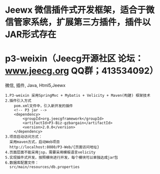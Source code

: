 Jeewx 微信插件式开发框架，适合于微信管家系统，扩展第三方插件，插件以JAR形式存在
==========
p3-weixin（Jeecg开源社区 论坛：www.jeecg.org  QQ群；413534092）
===============

微信, 插件, Java, Html5,Jeewx

    1.P3-weixin 采用SpringMvc + Mybatis + Velicity + Maven(构建) 框架技术
    2.插件引入方式
        pom.xml文件中，引入新开发的插件
        <!-- P3 jar -->
 	    <dependency>
			<groupId>org.jeecgframework</groupId>
			<artifactId>P3-Biz-gzbargain</artifactId>
			<version>2.0.0</version>
		</dependency>
	3.项目启动访问方式：
	  采用maven方式，启动Web项目
      http://localhost:8080/P3-Web/{页面访问地址}
    4.页面层面不能采用jsp，需要采用模板语言velicity
    5.实现插件式开发，按照模块进行开发，每个模块可以单独达成jar包
	6.数据库配置文件：
	  src/main/resources/db.properties